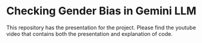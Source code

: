 # Checking Gender Bias in Gemini LLM

This repository has the presentation for the project. Please find the youtube video that contains both the presentation and explanation of code. 
